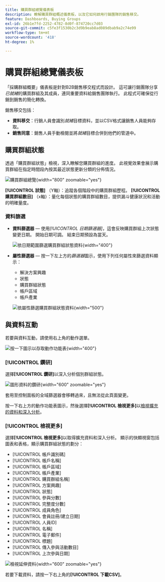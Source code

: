 ```yaml
---
title: 購買群組總覽儀表板
description: 瞭解購買群組概述儀表板，以及它如何啟用行銷團隊的銷售移交。
feature: Dashboards, Buying Groups
exl-id: 26b1e7fd-2252-4782-8d0f-874720cc7d03
source-git-commit: c5fe3f1530b2c3d9b9eab8ad089dbab9a2c74e99
workflow-type: tm+mt
source-wordcount: '418'
ht-degree: 1%

---
```


# 購買群組總覽儀表板

「採購群組概要」儀表板是針對B2B銷售移交程式而設計。 這可讓行銷團隊分享&#x200B;_已就緒_&#x200B;的購買群組及其成員，連同重要資料給銷售團隊執行。 此程式可確保從行銷到銷售的簡化轉換。

銷售移交包括：

* **資料移交**：行銷人員會識別&#x200B;_就緒_&#x200B;目標資料，並以CSV格式讓銷售人員能夠存取。 
* **銷售同意**：銷售人員手動檢閱並將&#x200B;_就緒_&#x200B;目標合併到他們的管道中。

## 購買群組狀態

透過「購買群組狀態」檢視，深入瞭解您購買群組的進度。 此視覺效果會展示購買群組在指定時間段內按其最近狀態更新分類的分佈情況。

![購買群組總覽](./assets/buying-groups-overview.png){width="800" zoomable="yes"}

**[!UICONTROL 狀態]** （Y軸）：追蹤各個階段中的購買群組歷程。
**[!UICONTROL 購買群組數目]** （x軸）：量化每個狀態的購買群組數目，提供漏斗健康狀況和活動的明確量度。
<!-- To generate a shareable PDF of your current view, click **[!UICONTROL Export]** at the top-right corner of the page. -->

### 資料篩選

* **資料篩選器** — 使用&#x200B;_[!UICONTROL 日期篩選器]_，這會反映購買群組上次狀態變更日期。 開始日期可調。 結束日期預設為當天。

  ![依日期範圍篩選購買群組狀態資料](./assets//buying-group-status-filter-date.png){width="400"}

* **屬性篩選器** — 按一下左上方的&#x200B;_篩選器_&#x200B;圖示，使用下列任何屬性來篩選資料顯示：

   * 解決方案興趣
   * 狀態
   * 購買群組狀態
   * 帳戶區域
   * 帳戶產業
  <!-- * Account's Industry -->

  ![依屬性篩選購買群組狀態資料](./assets/buying-group-status-drill-through-filters.png){width="500"}

## 與資料互動

若要與資料互動，請使用右上角的動作選單。

![按一下圖示以存取動作功能表](./assets/buying-group-more-menu.png){width="400"}

### [!UICONTROL 鑽研]

選擇&#x200B;**[!UICONTROL 鑽研]**&#x200B;以深入分析個別群組狀態。

![圖形資料的鑽研](./assets/buying-group-status-drill-through-view.png){width="600" zoomable="yes"}

套用至控制面板的全域篩選器會移轉過來，且無法從此頁面變更。

按一下右上方的動作功能表圖示，然後選擇&#x200B;**[!UICONTROL 檢視更多]**&#x200B;以[檢視擴充的資料和深入分析](#view-more)。

### [!UICONTROL 檢視更多]

選擇&#x200B;**[!UICONTROL 檢視更多]**&#x200B;以取得擴充資料和深入分析。 顯示的快顯視窗包括圖表和表格，顯示購買群組狀態的劃分：

* [!UICONTROL 帳戶識別碼]
* [!UICONTROL 帳戶名稱]
* [!UICONTROL 帳戶區域]
* [!UICONTROL 帳戶產業]
* [!UICONTROL 購買群組名稱]
* [!UICONTROL 方案興趣]
* [!UICONTROL 狀態]
* [!UICONTROL 參與分數]
* [!UICONTROL 完整度分數]
* [!UICONTROL 成員角色]
* [!UICONTROL 會員註冊/建立日期]
* [!UICONTROL 人員ID]
* [!UICONTROL 名稱]
* [!UICONTROL 電子郵件]
* [!UICONTROL 標題]
* [!UICONTROL 傳入參與活動數目]
* [!UICONTROL 上次參與日期]

![檢視延伸資料](./assets/buying-group-status-view-more.png){width="600" zoomable="yes"}

若要下載資料，請按一下右上角的&#x200B;**[!UICONTROL 下載CSV]**。
